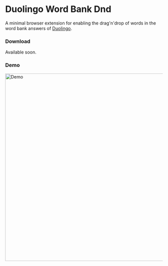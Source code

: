 # Duolingo Word Bank Dnd

A minimal browser extension for enabling the drag'n'drop of words in the word bank answers of
[Duolingo](https://www.duolingo.com).

### Download

Available soon.

### Demo

<img src="https://i.imgur.com/7HzpWat.gif" alt="Demo" width="600" />
